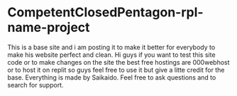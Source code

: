 # CompetentClosedPentagon-rpl-name-project
This is a base site and i am posting it to make it better for everybody to make his website perfect and clean.
Hi guys if you want to test this site code or to make changes on the site the best free hostings are 000webhost or to host it on replit so guys feel free to use it but give a litte credit for the base.
Everything is made by Saikaido.
Feel free to ask questions and to search for support.
